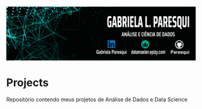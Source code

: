 
 
 <p align="left"><img src="./banner_01.jpg" ></p>
 
# Projects
Repositório  contendo meus projetos de Análise de Dados e Data Science
